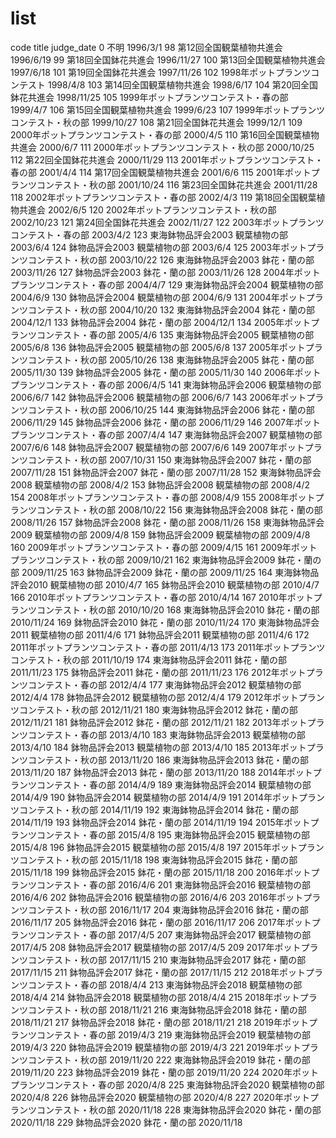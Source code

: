 # list

code	title	judge_date
0	不明	1996/3/1
98	第12回全国観葉植物共進会	1996/6/19
99	第18回全国鉢花共進会	1996/11/27
100	第13回全国観葉植物共進会	1997/6/18
101	第19回全国鉢花共進会	1997/11/26
102	1998年ポットプランツコンテスト	1998/4/8
103	第14回全国観葉植物共進会	1998/6/17
104	第20回全国鉢花共進会	1998/11/25
105	1999年ポットプランツコンテスト・春の部	1999/4/7
106	第15回全国観葉植物共進会	1999/6/23
107	1999年ポットプランツコンテスト・秋の部	1999/10/27
108	第21回全国鉢花共進会	1999/12/1
109	2000年ポットプランツコンテスト・春の部	2000/4/5
110	第16回全国観葉植物共進会	2000/6/7
111	2000年ポットプランツコンテスト・秋の部	2000/10/25
112	第22回全国鉢花共進会	2000/11/29
113	2001年ポットプランツコンテスト・春の部	2001/4/4
114	第17回全国観葉植物共進会	2001/6/6
115	2001年ポットプランツコンテスト・秋の部	2001/10/24
116	第23回全国鉢花共進会	2001/11/28
118	2002年ポットプランツコンテスト・春の部	2002/4/3
119	第18回全国観葉植物共進会	2002/6/5
120	2002年ポットプランツコンテスト・秋の部	2002/10/23
121	第24回全国鉢花共進会	2002/11/27
122	2003年ポットプランツコンテスト・春の部	2003/4/2
123	東海鉢物品評会2003 観葉植物の部	2003/6/4
124	鉢物品評会2003 観葉植物の部	2003/6/4
125	2003年ポットプランツコンテスト・秋の部	2003/10/22
126	東海鉢物品評会2003 鉢花・蘭の部	2003/11/26
127	鉢物品評会2003 鉢花・蘭の部	2003/11/26
128	2004年ポットプランツコンテスト・春の部	2004/4/7
129	東海鉢物品評会2004 観葉植物の部	2004/6/9
130	鉢物品評会2004 観葉植物の部	2004/6/9
131	2004年ポットプランツコンテスト・秋の部	2004/10/20
132	東海鉢物品評会2004 鉢花・蘭の部	2004/12/1
133	鉢物品評会2004 鉢花・蘭の部	2004/12/1
134	2005年ポットプランツコンテスト・春の部	2005/4/6
135	東海鉢物品評会2005 観葉植物の部	2005/6/8
136	鉢物品評会2005 観葉植物の部	2005/6/8
137	2005年ポットプランツコンテスト・秋の部	2005/10/26
138	東海鉢物品評会2005 鉢花・蘭の部	2005/11/30
139	鉢物品評会2005 鉢花・蘭の部	2005/11/30
140	2006年ポットプランツコンテスト・春の部	2006/4/5
141	東海鉢物品評会2006 観葉植物の部	2006/6/7
142	鉢物品評会2006 観葉植物の部	2006/6/7
143	2006年ポットプランツコンテスト・秋の部	2006/10/25
144	東海鉢物品評会2006 鉢花・蘭の部	2006/11/29
145	鉢物品評会2006 鉢花・蘭の部	2006/11/29
146	2007年ポットプランツコンテスト・春の部	2007/4/4
147	東海鉢物品評会2007 観葉植物の部	2007/6/6
148	鉢物品評会2007 観葉植物の部	2007/6/6
149	2007年ポットプランツコンテスト・秋の部	2007/10/31
150	東海鉢物品評会2007 鉢花・蘭の部	2007/11/28
151	鉢物品評会2007 鉢花・蘭の部	2007/11/28
152	東海鉢物品評会2008 観葉植物の部	2008/4/2
153	鉢物品評会2008 観葉植物の部	2008/4/2
154	2008年ポットプランツコンテスト・春の部	2008/4/9
155	2008年ポットプランツコンテスト・秋の部	2008/10/22
156	東海鉢物品評会2008 鉢花・蘭の部	2008/11/26
157	鉢物品評会2008 鉢花・蘭の部	2008/11/26
158	東海鉢物品評会2009 観葉植物の部	2009/4/8
159	鉢物品評会2009 観葉植物の部	2009/4/8
160	2009年ポットプランツコンテスト・春の部	2009/4/15
161	2009年ポットプランツコンテスト・秋の部	2009/10/21
162	東海鉢物品評会2009 鉢花・蘭の部	2009/11/25
163	鉢物品評会2009 鉢花・蘭の部	2009/11/25
164	東海鉢物品評会2010 観葉植物の部	2010/4/7
165	鉢物品評会2010 観葉植物の部	2010/4/7
166	2010年ポットプランツコンテスト・春の部	2010/4/14
167	2010年ポットプランツコンテスト・秋の部	2010/10/20
168	東海鉢物品評会2010 鉢花・蘭の部	2010/11/24
169	鉢物品評会2010 鉢花・蘭の部	2010/11/24
170	東海鉢物品評会2011 観葉植物の部	2011/4/6
171	鉢物品評会2011 観葉植物の部	2011/4/6
172	2011年ポットプランツコンテスト・春の部	2011/4/13
173	2011年ポットプランツコンテスト・秋の部	2011/10/19
174	東海鉢物品評会2011 鉢花・蘭の部	2011/11/23
175	鉢物品評会2011 鉢花・蘭の部	2011/11/23
176	2012年ポットプランツコンテスト・春の部	2012/4/4
177	東海鉢物品評会2012 観葉植物の部	2012/4/4
178	鉢物品評会2012 観葉植物の部	2012/4/4
179	2012年ポットプランツコンテスト・秋の部	2012/11/21
180	東海鉢物品評会2012 鉢花・蘭の部	2012/11/21
181	鉢物品評会2012 鉢花・蘭の部	2012/11/21
182	2013年ポットプランツコンテスト・春の部	2013/4/10
183	東海鉢物品評会2013 観葉植物の部	2013/4/10
184	鉢物品評会2013 観葉植物の部	2013/4/10
185	2013年ポットプランツコンテスト・秋の部	2013/11/20
186	東海鉢物品評会2013 鉢花・蘭の部	2013/11/20
187	鉢物品評会2013 鉢花・蘭の部	2013/11/20
188	2014年ポットプランツコンテスト・春の部	2014/4/9
189	東海鉢物品評会2014 観葉植物の部	2014/4/9
190	鉢物品評会2014 観葉植物の部	2014/4/9
191	2014年ポットプランツコンテスト・秋の部	2014/11/19
192	東海鉢物品評会2014 鉢花・蘭の部	2014/11/19
193	鉢物品評会2014 鉢花・蘭の部	2014/11/19
194	2015年ポットプランツコンテスト・春の部	2015/4/8
195	東海鉢物品評会2015 観葉植物の部	2015/4/8
196	鉢物品評会2015 観葉植物の部	2015/4/8
197	2015年ポットプランツコンテスト・秋の部	2015/11/18
198	東海鉢物品評会2015 鉢花・蘭の部	2015/11/18
199	鉢物品評会2015 鉢花・蘭の部	2015/11/18
200	2016年ポットプランツコンテスト・春の部	2016/4/6
201	東海鉢物品評会2016 観葉植物の部	2016/4/6
202	鉢物品評会2016 観葉植物の部	2016/4/6
203	2016年ポットプランツコンテスト・秋の部	2016/11/17
204	東海鉢物品評会2016 鉢花・蘭の部	2016/11/17
205	鉢物品評会2016 鉢花・蘭の部	2016/11/17
206	2017年ポットプランツコンテスト・春の部	2017/4/5
207	東海鉢物品評会2017 観葉植物の部	2017/4/5
208	鉢物品評会2017 観葉植物の部	2017/4/5
209	2017年ポットプランツコンテスト・秋の部	2017/11/15
210	東海鉢物品評会2017 鉢花・蘭の部	2017/11/15
211	鉢物品評会2017 鉢花・蘭の部	2017/11/15
212	2018年ポットプランツコンテスト・春の部	2018/4/4
213	東海鉢物品評会2018 観葉植物の部	2018/4/4
214	鉢物品評会2018 観葉植物の部	2018/4/4
215	2018年ポットプランツコンテスト・秋の部	2018/11/21
216	東海鉢物品評会2018 鉢花・蘭の部	2018/11/21
217	鉢物品評会2018 鉢花・蘭の部	2018/11/21
218	2019年ポットプランツコンテスト・春の部	2019/4/3
219	東海鉢物品評会2019 観葉植物の部	2019/4/3
220	鉢物品評会2019 観葉植物の部	2019/4/3
221	2019年ポットプランツコンテスト・秋の部	2019/11/20
222	東海鉢物品評会2019 鉢花・蘭の部	2019/11/20
223	鉢物品評会2019 鉢花・蘭の部	2019/11/20
224	2020年ポットプランツコンテスト・春の部	2020/4/8
225	東海鉢物品評会2020 観葉植物の部	2020/4/8
226	鉢物品評会2020 観葉植物の部	2020/4/8
227	2020年ポットプランツコンテスト・秋の部	2020/11/18
228	東海鉢物品評会2020 鉢花・蘭の部	2020/11/18
229	鉢物品評会2020 鉢花・蘭の部	2020/11/18
